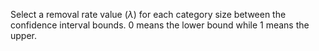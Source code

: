 Select a removal rate value (${\lambda}$) for each category size between the confidence interval bounds. 
0 means the lower bound while 1 means the upper.